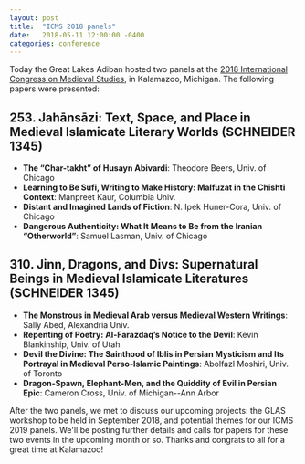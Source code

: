```yaml
---
layout: post
title:  "ICMS 2018 panels"
date:   2018-05-11 12:00:00 -0400
categories: conference
---
```


Today the Great Lakes Adiban hosted two panels at the [2018 International Congress on Medieval Studies](http://www.wmich.edu/medievalcongress/), in Kalamazoo, Michigan. The following papers were presented:

## 253. Jahānsāzi: Text, Space, and Place in Medieval Islamicate Literary Worlds (SCHNEIDER 1345)

- **The “Char-takht” of Husayn Abivardi**: Theodore Beers, Univ. of Chicago
- **Learning to Be Sufi, Writing to Make History: Malfuzat in the Chishti Context**: Manpreet Kaur, Columbia Univ.
- **Distant and Imagined Lands of Fiction**: N. Ipek Huner-Cora, Univ. of Chicago
- **Dangerous Authenticity: What It Means to Be from the Iranian “Otherworld”**: Samuel Lasman, Univ. of Chicago

## 310. Jinn, Dragons, and Divs: Supernatural Beings in Medieval Islamicate Literatures (SCHNEIDER 1345)

- **The Monstrous in Medieval Arab versus Medieval Western Writings**: Sally Abed, Alexandria Univ.
- **Repenting of Poetry: Al-Farazdaq’s Notice to the Devil**: Kevin Blankinship, Univ. of Utah
- **Devil the Divine: The Sainthood of Iblis in Persian Mysticism and Its Portrayal in Medieval Perso-Islamic Paintings**: Abolfazl Moshiri, Univ. of Toronto
- **Dragon-Spawn, Elephant-Men, and the Quiddity of Evil in Persian Epic**: Cameron Cross, Univ. of Michigan--Ann Arbor

After the two panels, we met to discuss our upcoming projects: the GLAS workshop to be held in September 2018, and potential themes for our ICMS 2019 panels. We'll be posting further details and calls for papers for these two events in the upcoming month or so. Thanks and congrats to all for a great time at Kalamazoo!